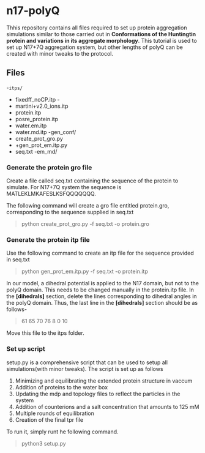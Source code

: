 # n17-polyQ


Thhis repository contains all files required to set up protein aggregation simulations similar to those carried out in  **Conformations of the Huntingtin protein and variations in its aggregate morphology**. This tutorial is used to set up N17+7Q aggregation system, but other lengths of polyQ can be created with minor tweaks to the protocol. 


## Files
-```itps/```
  + fixedff_noCP.itp -
  + martini+v2.0_ions.itp
  + protein.itp
  + posre_protein.itp
  + water.em.itp
  + water.md.itp
-gen_conf/
  + create_prot_gro.py
  + +gen_prot_em.itp.py
  + seq.txt
-em_md/ 

### Generate the protein gro file 
Create a file called seq.txt containing the sequence of the protein to simulate. For N17+7Q system the sequence is MATLEKLMKAFESLKSFQQQQQQQ.

The following command will create a gro file entitled protein.gro, corresponding to the sequence supplied in seq.txt
> python create_prot_gro.py -f seq.txt -o protein.gro

### Generate the protein itp file

Use the following command to create an itp file for the sequence provided in seq.txt
> python gen_prot_em.itp.py -f seq.txt -o protein.itp

In our model, a dihedral potential is applied to the N17 domain, but not to the polyQ domain. This needs to be changed manually in the protein.itp file. In the **[dihedrals]** section, delete the lines corresponding to dihedral angles in the polyQ domain. Thus, the last line in the **[dihedrals]** section should be as follows-
> 61              65              70              76              8                 0      10

Move this file to the itps folder.

### Set up script

setup.py is a comprehensive script that can be used to setup all simulations(with minor tweaks). The script is set up as follows

1. Minimizing and equilibrating the extended protein structure in vaccum
2. Addition of proteins to the water box
3. Updating the mdp and topology files to reflect the particles in the system 
4. Addition of counterions and a salt concentration that amounts to 125 mM
5. Multiple rounds of equilibration
6. Creation of the final tpr file


To run it, simply runt he following command.
> python3 setup.py
